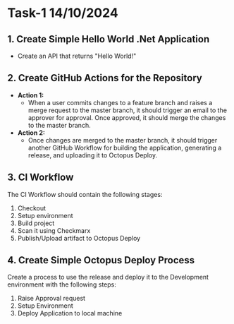 # Task-1 14/10/2024

## 1. Create Simple Hello World .Net Application
- Create an API that returns "Hello World!"

## 2. Create GitHub Actions for the Repository
- **Action 1:**
  - When a user commits changes to a feature branch and raises a merge request to the master branch, it should trigger an email to the approver for approval. Once approved, it should merge the changes to the master branch.
- **Action 2:**
  - Once changes are merged to the master branch, it should trigger another GitHub Workflow for building the application, generating a release, and uploading it to Octopus Deploy.

## 3. CI Workflow
The CI Workflow should contain the following stages:
1. Checkout
2. Setup environment
3. Build project
4. Scan it using Checkmarx
5. Publish/Upload artifact to Octopus Deploy

## 4. Create Simple Octopus Deploy Process
Create a process to use the release and deploy it to the Development environment with the following steps:
1. Raise Approval request
2. Setup Environment
3. Deploy Application to local machine

   
